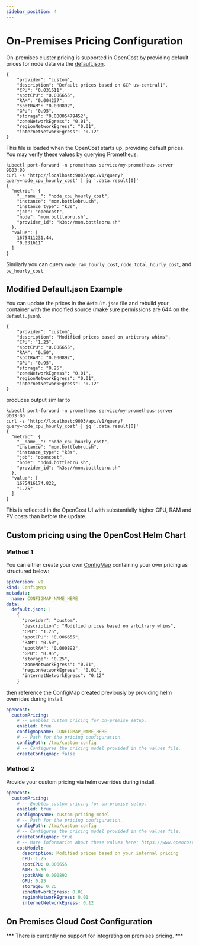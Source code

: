 ```yaml
---
sidebar_position: 4
---
```

# On-Premises Pricing Configuration

On-premises cluster pricing is supported in OpenCost by providing default prices for node data via the [default.json](https://github.com/opencost/opencost/blob/develop/configs/default.json).

```
{
    "provider": "custom",
    "description": "Default prices based on GCP us-central1",
    "CPU": "0.031611",
    "spotCPU": "0.006655",
    "RAM": "0.004237",
    "spotRAM": "0.000892",
    "GPU": "0.95",
    "storage": "0.00005479452",
    "zoneNetworkEgress": "0.01",
    "regionNetworkEgress": "0.01",
    "internetNetworkEgress": "0.12"
}
```

This file is loaded when the OpenCost starts up, providing default prices. You may verify these values by querying Prometheus:
```
kubectl port-forward -n prometheus service/my-prometheus-server 9003:80
curl -s 'http://localhost:9003/api/v1/query?query=node_cpu_hourly_cost' | jq '.data.result[0]'
{
  "metric": {
    "__name__": "node_cpu_hourly_cost",
    "instance": "mom.bottlebru.sh",
    "instance_type": "k3s",
    "job": "opencost",
    "node": "mom.bottlebru.sh",
    "provider_id": "k3s://mom.bottlebru.sh"
  },
  "value": [
    1675411231.44,
    "0.031611"
  ]
}
```
Similarly you can query `node_ram_hourly_cost`, `node_total_hourly_cost`, and `pv_hourly_cost`.

## Modified Default.json Example

You can update the prices in the `default.json` file and rebuild your container with the modified source (make sure permissions are 644 on the `default.json`).
```
{
    "provider": "custom",
    "description": "Modified prices based on arbitrary whims",
    "CPU": "1.25",
    "spotCPU": "0.006655",
    "RAM": "0.50",
    "spotRAM": "0.000892",
    "GPU": "0.95",
    "storage": "0.25",
    "zoneNetworkEgress": "0.01",
    "regionNetworkEgress": "0.01",
    "internetNetworkEgress": "0.12"
}
```
produces output similar to
```
kubectl port-forward -n prometheus service/my-prometheus-server 9003:80
curl -s 'http://localhost:9003/api/v1/query?query=node_cpu_hourly_cost' | jq '.data.result[0]'
{
  "metric": {
    "__name__": "node_cpu_hourly_cost",
    "instance": "mom.bottlebru.sh",
    "instance_type": "k3s",
    "job": "opencost",
    "node": "ndnd.bottlebru.sh",
    "provider_id": "k3s://mom.bottlebru.sh"
  },
  "value": [
    1675416174.822,
    "1.25"
  ]
}
```

This is reflected in the OpenCost UI with substantially higher CPU, RAM and PV costs than before the update.

## Custom pricing using the OpenCost Helm Chart

### Method 1

You can either create your own [ConfigMap](https://kubernetes.io/docs/concepts/configuration/configmap/) containing your own pricing as structured below:

```yaml
apiVersion: v1
kind: ConfigMap
metadata:
  name: CONFIGMAP_NAME_HERE
data:
  default.json: |
    {
      "provider": "custom",
      "description": "Modified prices based on arbitrary whims",
      "CPU": "1.25",
      "spotCPU": "0.006655",
      "RAM": "0.50",
      "spotRAM": "0.000892",
      "GPU": "0.95",
      "storage": "0.25",
      "zoneNetworkEgress": "0.01",
      "regionNetworkEgress": "0.01",
      "internetNetworkEgress": "0.12"
    }
```

then reference the ConfigMap created previously by providing helm overrides during install.

```yaml
opencost:
  customPricing:
    # -- Enables custom pricing for on-premise setup.
    enabled: true
    configmapName: CONFIGMAP_NAME_HERE
    # -- Path for the pricing configuration.
    configPath: /tmp/custom-config
    # -- Configures the pricing model provided in the values file.
    createConfigmap: false
```

### Method 2

Provide your custom pricing via helm overrides during install.

```yaml
opencost:
  customPricing:
    # -- Enables custom pricing for on-premise setup.
    enabled: true
    configmapName: custom-pricing-model
    # -- Path for the pricing configuration.
    configPath: /tmp/custom-config
    # -- Configures the pricing model provided in the values file.
    createConfigmap: true
    # -- More information about these values here: https://www.opencost.io/docs/configuration/on-prem#custom-pricing-using-the-opencost-helm-chart
    costModel:
      description: Modified prices based on your internal pricing
      CPU: 1.25
      spotCPU: 0.006655
      RAM: 0.50
      spotRAM: 0.000892
      GPU: 0.95
      storage: 0.25
      zoneNetworkEgress: 0.01
      regionNetworkEgress: 0.01
      internetNetworkEgress: 0.12
```

## On Premises Cloud Cost Configuration

*** There is currently no support for integrating on premises pricing. ***
